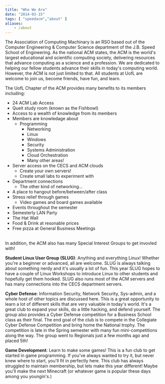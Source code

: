 ```yaml
---
title: "Who We Are"
date: "2014-03-15"
tags: [ "speedacm","about" ]
aliases:
    - /about
---
```


The Association of Computing Machinary is an RSO based out of the Computer Engineering &amp; Computer Science department of the J.B. Speed School of Engineering. As the national ACM states, the ACM is the world's largest educational and scientific computing society, delivering resources that advance computing as a science and a profession. We are dedicated to helping our fellow students advance their skills in today's computing world. However, the ACM is not just limited to that. All students at UofL are welcome to join us, become friends, have fun, and learn.

The UofL Chapter of the ACM provides many benefits to its members including:

* 24 ACM Lab Access
* Queit study room (known as the Fishbowl)
* Access to a wealth of knowledge from its members
* Members are knowledage about
  * Programming
    * Networking
    * Linux
    * Windows
    * Security
    * Systems Administration
    * Cloud Orchestration
    * Many other areas!
* Server access on the CECS and ACM clouds
	* Create your own servers!
	* Create small labs to experiment with
* Department connections
	* The other kind of networking...
* A place to hangout before/between/after class
* Stress relief through games
	* Video games and board games available
* Events throughout the semester
* Semesterly LAN Party
* The Hat Wall
* Food &amp; Drink at resonable prices
* Free pizza at General Business Meetings

<br />
In addition, the ACM also has many Special Interest Groups to get invovled with!

**Student Linux User Group (SLUG)**: Anything and everything Linux! Whether you're a beginner or advanced, all are welcome. SLUG is always talking about something nerdy and it's usually a lot of fun. This year SLUG hopes to have a couple of Linux Workshops to introduce Linux to other students and hopefully get them hooked. SLUG also runs most of the ACM servers and has many connections into the CECS department servers.

**Cyber Defense**: Information Security, Network Security, Sys-admin, and a whole host of other topics are discussed here. This is a great opportunity to learn a lot of different skills that are very valuable in today's world. It's a great club to expand your skills, do a little hacking, and defend yourself. The group also provides a Cyber Defense competition for a Business School class as their final. The end goal of the club is to compete in the Collegiate Cyber Defense Competition and bring home the National trophy. The competition is late in the Spring semester with many fun mini-competitions along the way. The group went to Regionals just a few months ago and placed 5th!

**Game Development**: Learn to make some games! This is a fun club to get started in game programming. If you've always wanted to try it, but never knew where to start, you'll fit in perfectly here. This club has always struggled to maintain membership, but lets make this year different! Maybe you'll make the next Minecraft (or whatever game is popular these days among you youngin's.)
